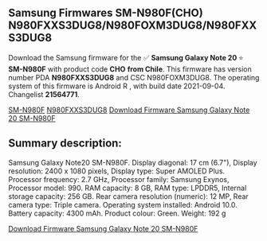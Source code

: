 <h2>Samsung Firmwares SM-N980F(CHO) N980FXXS3DUG8/N980FOXM3DUG8/N980FXXS3DUG8</h2>
Download the Samsung firmware for the ✅ <strong>Samsung Galaxy Note 20 </strong> ⭐ <strong>SM-N980F</strong> with product code <strong>CHO</strong> <strong> from Chile</strong>. This firmware has version number PDA <strong>N980FXXS3DUG8</strong> and CSC N980FOXM3DUG8. The operating system of this firmware is Android R , with build date 2021-09-04. Changelist <strong>21564771</strong>.


[SM-N980F](https://samfirm.shop/samsung/model/SM-N980F)
[N980FXXS3DUG8](https://samfirm.shop/samsung/pda/N980FXXS3DUG8)
[Download Firmware Samsung Galaxy Note 20 SM-N980F](https://samfirm.shop/samsung/firmware/453975)
<h2>Summary description:</h2>
<p>Samsung Galaxy Note20 SM-N980F. Display diagonal: 17 cm (6.7"), Display resolution: 2400 x 1080 pixels, Display type: Super AMOLED Plus. Processor frequency: 2.7 GHz, Processor family: Samsung Exynos, Processor model: 990. RAM capacity: 8 GB, RAM type: LPDDR5, Internal storage capacity: 256 GB. Rear camera resolution (numeric): 12 MP, Rear camera type: Triple camera. Operating system installed: Android 10.0. Battery capacity: 4300 mAh. Product colour: Green. Weight: 192 g</p>


[Download Firmware Samsung Galaxy Note 20 SM-N980F](https://samfirm.shop/samsung/firmware/453975)
